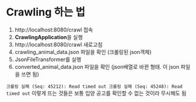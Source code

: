 # Crawling 하는 법


1. http://localhost:8080/crawl 접속
2. **CrawlingApplication**을 실행
3. http://localhost:8080/crawl 새로고침
4. crawling_animal_data.json 파일을 확인 (크롤링된 json객체)
5. JsonFileTransformer를 실행
5. converted_animal_data.json 파일을 확인 (json배열로 바뀐 형태. 이 json 파일을 쓰면 됨)

`크롤링 실패 (Seq: 45212): Read timed out
크롤링 실패 (Seq: 45248): Read timed out`
이렇게 뜨는 것들은 보통 입양 공고를 확인할 수 없는 것이라 무시해도 됨
   